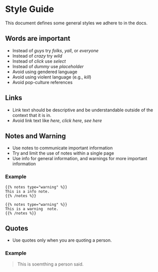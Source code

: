 # Style Guide
This document defines some general styles we adhere to in the docs.

## Words are important

- Instead of _guys_ try _folks_, _yall_, or _everyone_
- Instead of _crazy_ try _wild_
- Instead of _click_ use _select_
- Instead of _dummy_ use _placeholder_
- Avoid using gendered language
- Avoid using violent language (e.g., _kill_)
- Avoid pop-culture references

## Links

- Link text should be descriptive and be understandable outside of the context that it is in.
- Avoid link text like _here_, _click here_, _see here_

## Notes and Warning

- Use notes to communicate important information
- Try and limit the use of notes within a single page
- Use info for general information, and warnings for more important information

### Example

```
{{% notes type="warning" %}}
This is a info note.
{{% /notes %}}

{{% notes type="warning" %}}
This is a warning  note.
{{% /notes %}}
```

## Quotes

- Use quotes only when you are quoting a person.

### Example

> This is soemthing a person said.